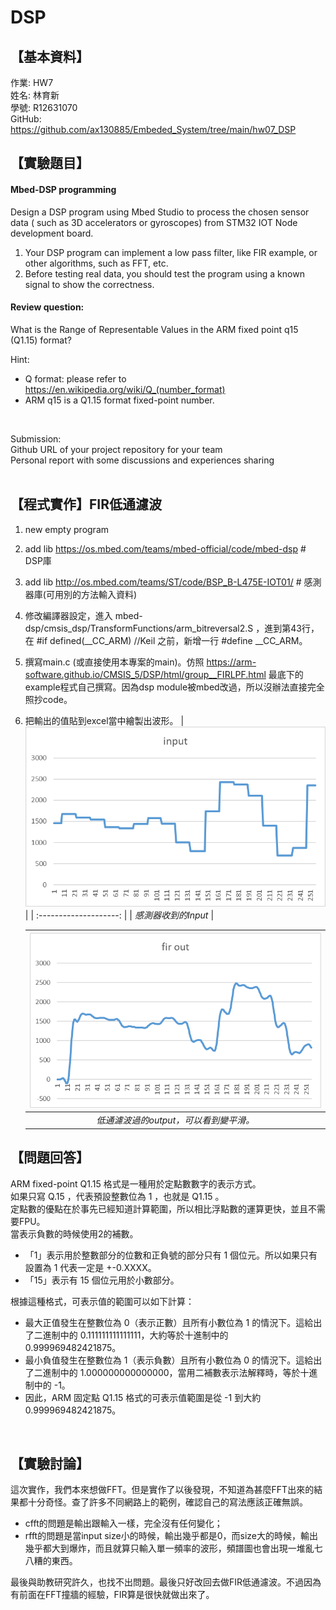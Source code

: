 # DSP
## 【基本資料】
作業: HW7  
姓名: 林育新  
學號: R12631070  
GitHub: https://github.com/ax130885/Embeded_System/tree/main/hw07_DSP

## 【實驗題目】
#### Mbed-DSP programming
Design a DSP program using Mbed Studio to process the chosen sensor data ( such as 3D accelerators or gyroscopes) from STM32 IOT Node development board.  
1. Your DSP program can implement a low pass filter, like FIR example, or other algorithms, such as FFT, etc.
2. Before testing real data, you should test the program using a known signal to show the correctness.

#### Review question:
What is the Range of Representable Values in the ARM fixed point q15 (Q1.15) format?  
  
Hint:  
* Q format: please refer to https://en.wikipedia.org/wiki/Q_(number_format)  
* ARM q15 is a Q1.15 format fixed-point number.  
<br/>

Submission:  
Github URL of your project repository for your team  
Personal report with some discussions and experiences sharing  
<br/>

## 【程式實作】FIR低通濾波
1. new empty program
2. add lib https://os.mbed.com/teams/mbed-official/code/mbed-dsp  # DSP庫
3. add lib http://os.mbed.com/teams/ST/code/BSP_B-L475E-IOT01/  # 感測器庫(可用別的方法輸入資料)
4. 修改編譯器設定，進入 mbed-dsp/cmsis_dsp/TransformFunctions/arm_bitreversal2.S ，進到第43行，在 #if defined(__CC_ARM) //Keil 之前，新增一行 #define __CC_ARM。
5. 撰寫main.c (或直接使用本專案的main)。仿照 https://arm-software.github.io/CMSIS_5/DSP/html/group__FIRLPF.html 最底下的example程式自己撰寫。因為dsp module被mbed改過，所以沒辦法直接完全照抄code。
6. 把輸出的值貼到excel當中繪製出波形。
   | ![alt text](image.png) |
   | :--------------------: |
   |  *感測器收到的Input*   |
   
   |        ![alt text](image-1.png)        |
   | :------------------------------------: |
   | *低通濾波過的output，可以看到變平滑。* |

## 【問題回答】
ARM fixed-point Q1.15 格式是一種用於定點數數字的表示方式。  
如果只寫 Q.15 ，代表預設整數位為 1 ，也就是 Q1.15 。  
定點數的優點在於事先已經知道計算範圍，所以相比浮點數的運算更快，並且不需要FPU。  
當表示負數的時候使用2的補數。  
* 「1」表示用於整數部分的位數和正負號的部分只有 1 個位元。所以如果只有設置為 1 代表一定是 +-0.XXXX。  
* 「15」表示有 15 個位元用於小數部分。
  
根據這種格式，可表示值的範圍可以如下計算：  
* 最大正值發生在整數位為 0（表示正數）且所有小數位為 1 的情況下。這給出了二進制中的 0.111111111111111，大約等於十進制中的 0.999969482421875。  
* 最小負值發生在整數位為 1（表示負數）且所有小數位為 0 的情況下。這給出了二進制中的 1.000000000000000，當用二補數表示法解釋時，等於十進制中的 -1。  
* 因此，ARM 固定點 Q1.15 格式的可表示值範圍是從 -1 到大約 0.999969482421875。  
<br/>

## 【實驗討論】
這次實作，我們本來想做FFT。但是實作了以後發現，不知道為甚麼FFT出來的結果都十分奇怪。查了許多不同網路上的範例，確認自己的寫法應該正確無誤。  
* cfft的問題是輸出跟輸入一樣，完全沒有任何變化；  
* rfft的問題是當input size小的時候，輸出幾乎都是0，而size大的時候，輸出幾乎都大到爆炸，而且就算只輸入單一頻率的波形，頻譜圖也會出現一堆亂七八糟的東西。
  
最後與助教研究許久，也找不出問題。最後只好改回去做FIR低通濾波。不過因為有前面在FFT撞牆的經驗，FIR算是很快就做出來了。  